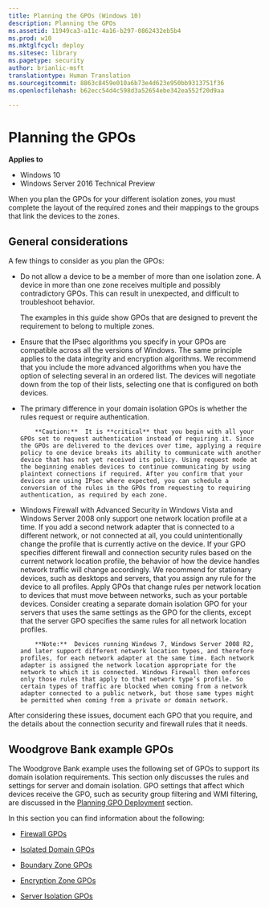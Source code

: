 ```yaml
---
title: Planning the GPOs (Windows 10)
description: Planning the GPOs
ms.assetid: 11949ca3-a11c-4a16-b297-0862432eb5b4
ms.prod: w10
ms.mktglfcycl: deploy
ms.sitesec: library
ms.pagetype: security
author: brianlic-msft
translationtype: Human Translation
ms.sourcegitcommit: 8863c8459e010a6b73e4d623e950bb9313751f36
ms.openlocfilehash: b62ecc54d4c598d3a52654ebe342ea552f20d9aa

---
```


# Planning the GPOs

**Applies to**
-   Windows 10
-   Windows Server 2016 Technical Preview

When you plan the GPOs for your different isolation zones, you must complete the layout of the required zones and their mappings to the groups that link the devices to the zones.

## General considerations

A few things to consider as you plan the GPOs:

-   Do not allow a device to be a member of more than one isolation zone. A device in more than one zone receives multiple and possibly contradictory GPOs. This can result in unexpected, and difficult to troubleshoot behavior.

    The examples in this guide show GPOs that are designed to prevent the requirement to belong to multiple zones.

-   Ensure that the IPsec algorithms you specify in your GPOs are compatible across all the versions of Windows. The same principle applies to the data integrity and encryption algorithms. We recommend that you include the more advanced algorithms when you have the option of selecting several in an ordered list. The devices will negotiate down from the top of their lists, selecting one that is configured on both devices.

-   The primary difference in your domain isolation GPOs is whether the rules request or require authentication.

    >
            **Caution:**  It is **critical** that you begin with all your GPOs set to request authentication instead of requiring it. Since the GPOs are delivered to the devices over time, applying a require policy to one device breaks its ability to communicate with another device that has not yet received its policy. Using request mode at the beginning enables devices to continue communicating by using plaintext connections if required. After you confirm that your devices are using IPsec where expected, you can schedule a conversion of the rules in the GPOs from requesting to requiring authentication, as required by each zone.

-   Windows Firewall with Advanced Security in Windows Vista and Windows Server 2008 only support one network location profile at a time. If you add a second network adapter that is connected to a different network, or not connected at all, you could unintentionally change the profile that is currently active on the device. If your GPO specifies different firewall and connection security rules based on the current network location profile, the behavior of how the device handles network traffic will change accordingly. We recommend for stationary devices, such as desktops and servers, that you assign any rule for the device to all profiles. Apply GPOs that change rules per network location to devices that must move between networks, such as your portable devices. Consider creating a separate domain isolation GPO for your servers that uses the same settings as the GPO for the clients, except that the server GPO specifies the same rules for all network location profiles.

    >
            **Note:**  Devices running Windows 7, Windows Server 2008 R2, and later support different network location types, and therefore profiles, for each network adapter at the same time. Each network adapter is assigned the network location appropriate for the network to which it is connected. Windows Firewall then enforces only those rules that apply to that network type’s profile. So certain types of traffic are blocked when coming from a network adapter connected to a public network, but those same types might be permitted when coming from a private or domain network.

After considering these issues, document each GPO that you require, and the details about the connection security and firewall rules that it needs.

## Woodgrove Bank example GPOs


The Woodgrove Bank example uses the following set of GPOs to support its domain isolation requirements. This section only discusses the rules and settings for server and domain isolation. GPO settings that affect which devices receive the GPO, such as security group filtering and WMI filtering, are discussed in the [Planning GPO Deployment](planning-gpo-deployment.md) section.

In this section you can find information about the following:

-   [Firewall GPOs](firewall-gpos.md)

-   [Isolated Domain GPOs](isolated-domain-gpos.md)

-   [Boundary Zone GPOs](boundary-zone-gpos.md)

-   [Encryption Zone GPOs](encryption-zone-gpos.md)

-   [Server Isolation GPOs](server-isolation-gpos.md)



<!--HONumber=Jun16_HO4-->


